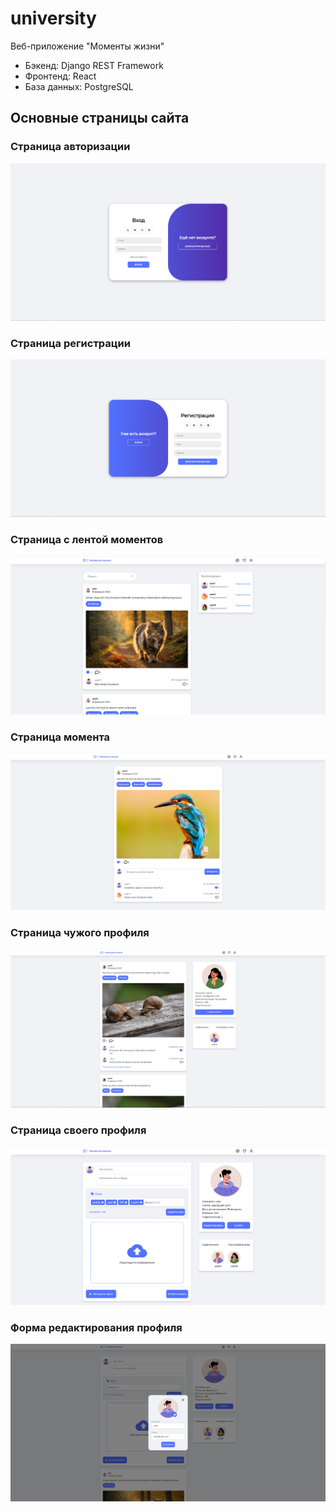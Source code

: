 # university

Веб-приложение "Моменты жизни"

* Бэкенд: Django REST Framework
* Фронтенд: React
* База данных: PostgreSQL

## Основные страницы сайта

### Страница авторизации

![](/images/1.png)

### Страница регистрации

![](/images/2.png)

### Страница с лентой моментов

![](/images/3.png)

### Страница момента

![](/images/4.png)

### Страница чужого профиля

![](/images/5.png)

### Страница своего профиля

![](/images/6.png)

### Форма редактирования профиля

![](/images/7.png)